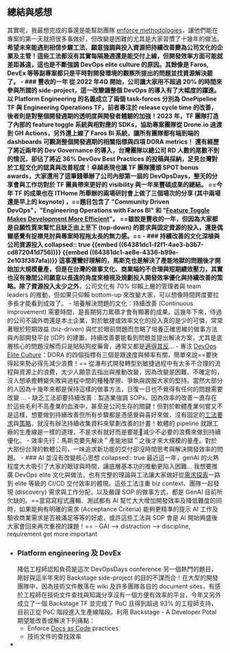 ## 總結與感想
其實呢，我最想完成的事還是能幫助團隊 [enforce methodologies](logseq://graph/DevOpsNotes?page=%E4%BB%80%E9%BA%BC%E6%98%AF%E8%87%AA%E5%8B%95%E5%8C%96%E6%B8%AC%E8%A9%A6%E7%9A%84%E6%A8%99%E7%9A%84%EF%BC%9F)，讓他們能在專案的第一天就把很多事做好，但改變是困難的尤其是大家習慣了十幾年的做法。**希望未來能遇到相信步驟工法、願意強調與投入資源把持續改善變為公司文化的企業及主管！**這些工法都沒有其實每隔幾週還是能交付上線，但開發效率方面可能就差距甚遠，這也是不斷強調 DevOps elite culture 的原因。其餘像是 Faros, DevEx 等等副專案都只是平時對開發環境的觀察所提出的問題並找資源解決罷了。
	- ### 豐收的一年
	  從 2022 年4Q 開始，公司讓大家用不超過 20% 的時間來參與所謂的 side-project，這一改變讓整個 DevOps 的導入有了大幅度的躍進。以 Platform Engineering 的名義成立了兩個 task-forces 分別為 OnePipeline TF 與 Engineering Operations TF，前者專注於 release cycle time 的改善，後者則是對整個開發週期的透明度與開發者體驗的加強！2023 年，TF 團隊打造了內部的 feature toggle 系統與相對應的 SDKs，協助專案團隊從 Drone.io 過渡到 GH Actions，另外還上線了 Faros BI 系統，讓所有團隊都有端到端的 dashboards 可觀測整個開發週期的相關指標與四項 DORA metrics！
	  **還有經歷了將近兩年的 Dev Governance 的導入，台灣團隊以總公司 RD 人數的尾數不到的情況，卻佔了將近 36% DevGov Best Practices 的投稿與採納，足見台灣對於工程文化的認真與改善程度！**卓越表現也讓 TF 團隊獲頒 SPOT bonus awards，大家還用了這筆錢**舉辦了公司內部第一屆的 DevOpsDays，整天的分享會與工作坊對於 TF 團員帶來更好的 visibility 與一年來豐碩成果的總結。**
	  ==今年 TF 的成果也在 ITHome 所舉辦的兩場研討會上做了三個場次的分享 (其中兩場還是早上的 keynote) ，==題目包含了 "Community Driven DevOps"，"Engineering Operations with Faros BI" 和 "[Feature Toggle Makes Development More Efficient](https://k8s.ithome.com.tw/2023/session-page/2339)"。
	  ==雖說是豐收的一年，但因為大家都是自願性質來幫忙且缺乏由上至下 (top-down) 的要求與固定資源的投入，還是偶爾感覺有捉襟見肘與專案時程拖太長的無力感。==
	- ### 持續改善的文化深植與公司資源投入
	  collapsed:: true
	  {{embed ((64381dc1-f2f1-4ae3-b3b7-cd872041d756))}}
	  {{embed ((64381dc1-ae8e-4336-b99e-2e103f387afa))}}
	  這事還蠻好理解的，馬斯克也是解決了產能地獄的問題後才開始加大規模量產，但是在台灣的做事文化、商業端的不合理與短期績效壓力，其實也沒有幾間公司願意以長遠的角度來檢視及規劃投入開發效率優化與持續改善的策略。除了**資源投入太少之外**，公司文化有 70% 仰賴上層的管理者與 team leaders 的推動，但如果只仰賴 bottom-up 來改變大家，可以想像時間跨度要拉多長才能看到成效了。
		- 培養解決問題的文化：持續改善 (Continuous Improvement) 需要時間，是長期努力累積才會有顯著的成果。這幾年下來，待過的公司不論外商還是本土企業，對於敏捷或效率文化的投入真的是少的可憐，常常著眼於短期效益 (biz-driven) 與忙於眼前問題而忽略了培養正確思維的做事方法與內部開發平台 (IDP) 的建置。持續改善要能看到問題並提出解決方案，尤其是底層核心的問題沒解而只是貼貼狗皮藥膏，通常又都是[適得其反](((65103e74-97b6-4ff0-a337-c9ab3fd2539c)))...
		- 專注 [DevOps Elite Culture](((6513ce96-959f-4704-860b-406d41dada4b)))：DORA 的四個指標有三個是跟速度與頻率有關，簡單來說==要快得起來勢必得先減少浪費！== 從瀑布式開發轉型到敏捷過程中有太多不合理的流程與資源上的浪費，太少人願意去指出與推動改變，因為改變是困難、不確定的，沒人想承擔轉變失敗與過程中間的種種摩擦、爭執與說服大家的堅持。當然大部分的人因為十幾年來都是保持這樣的做事方法，日復一日也不覺得有任何的問題需要改變 ...
		- 缺乏工法卻要持續改善：製造業強調 SOPs，因為效率的改善一直存在於這些毛利不高產業的血液中，甚至是公司生存的關鍵！但對於軟體產業何嘗又不是這樣，想要做到持續改善但所有步驟都是憑感覺與喜好來做，沒有固定的[工法要求](((65103e74-cb2d-4381-9eb4-aa801fad9030)))與[策略](((65103e74-5c75-4b1e-b692-2811467093f6)))，就沒有辦法持續收集資料來擘劃改善的計畫！軟體的 pipeline 就跟工廠的生產線是一樣的道理，不是求有就好而是要能減少不必要的浪費來做到持續優化。
		- 效率先行：馬斯克要先解決＂產能地獄＂之後才來大規模的量產。對於大部份台灣的軟體公司，一味追求新功能的交付卻沒時間思考與解決開發效率的問題。
	- ### AI 並沒有改變核心思想
	  collapsed:: true
	  最近這一年，genAI 的火熱程度大大吸引了大家的眼球與時間，讓底層基本功的推動更陷入困難...
	  我想要推廣 DevOps elite 文化與做法，也有完整的理論與工法讓大家做好從[需求探索](((62b99b45-8f82-4f1c-ab2f-807e4ba85e22)))一路到 elite 等級的 CI/CD 交付效率的體現。這些工法注重  biz context、團隊一起發現 (discovery) 需求與工作分配，以及嚴謹  SOP 的做事方式，都是 GenAI 目前所欠缺的。==當寫寫程式邏輯、測試都有 AI 幫忙大大增加開發效率及降低難度的同時，如果能夠有明確的需求 (Acceptance Criteria) 能夠更精準的提示 AI 工作及驗收商業需求是否被滿足等等的好處，或許這些工法與 SOP 會是 AI 開始興盛後大家會回來再次重視的課題！==
		- GAI --> distraction --> discipline, requirement get more important
- ### Platform engineering 及 DevEx
  降低工程師認知負荷是這次 DevOpsDays conference 另一個熱門的題目，剛好與這半年來的 Backstage side-project 的目的不謀而合！在大型的開發團隊中，因為技術文件散落在 wiki 及許多團隊各自的 document sites，有感於工程師在技術文件查找與知識分享沒有一個方便有效率的平台，今年又另外成立了一個 Backstage TF 並完成了 PoC 且得到超過 93% 的工程師支持，目前正從 PoC 階段進入生產線階段。利用 Backstage - A Developer Potal 期望能改善或解決下列痛點：
  * Enforce [Docs as Code]() practices
  * 技術文件的查找效率
-